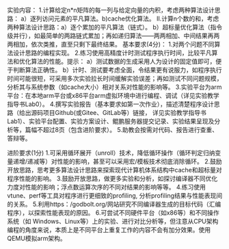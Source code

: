 实验内容：
1.计算给定n*n矩阵的每一列与给定向量的内积，考虑两种算法设计思路：
a）逐列访问元素的平凡算法。b)cache优化算法。
II.计算n个数的和，考虑两种算法设计思路：a）逐个累加的平凡算法（链式）。
b）超标量优化算法（指令级并行），如最简单的两路链式累加；再如递归算法——两两相加、中间结果再两两相加，依次类推，直至只剩下最终结果。
基本要求(4分)：
1.对两个问题不同算法设计思路的编程实现。
2.练习使用高精度计时测试程序执行时间，比较平凡算法和优化算法的性能。提示：
a）测试数据的生成采用人为设计的固定值即可，便于判断算法正确性。
b）计时、测试要考虑全面，令结果更有说服力，如程序执行时间可能很短，可采用多次实验拉长时间缓解实验误差；再如测试不同问题规模，分析其与系统参数（如cache大小）相对关系对性能的影响等。
3.实验平台为arm平台：在本地arm平台或x86平台arm虚拟环境中进行编程、调试（详见实验教学指导书Lab0）。
4.撰写实验报告（基本要求如第一次作业），描述清楚程序设计思路（给出源码项目Github(或Gitee、GitLab等）链接， 详见实验教学指导书Lab1）、实验平台配置、实验方案设计、鲲鹏服务器提交记录、实验结果呈现及分析等，篇幅不超过8页（包含进阶要求）。
5.助教会按需对代码、报告进行查重、答辩等。

进阶要求(1分)
1.可采用循环展开（unroll）技术，降低循环操作（循环判定归纳变量递增/递减等）对性能的影响，甚至可以采用宏/模板技术彻底消除循环。
2.鼓励开放思路，思考更多算法设计思路来探索现代计算机体系结构中cache和超标量对程序性能的影响。
3.鼓励开放思路，做更多实验和分析，如探讨编译器不同优化力度对性能的影响；浮点数运算次序的不同对结果的影响等等。
4.练习使用vtune、perf等工具对程序进行更细致的profiling, 分析profiling结果与性能表现间的关系。
5.利用https：/godbolt.org/网站研究不同编译器生成的目标代码（汇编程序），以探索性能表现的原因。
6.可尝试不同硬件平台（如x86等）和不同操作系统（如
Windows、Linux等）上的实验、进行对比分析等，但注意从CPU架构编程的角度来说，本质上是不同平台上重复工作的内容不会有加分效果。使用QEMU模拟arm架构。


